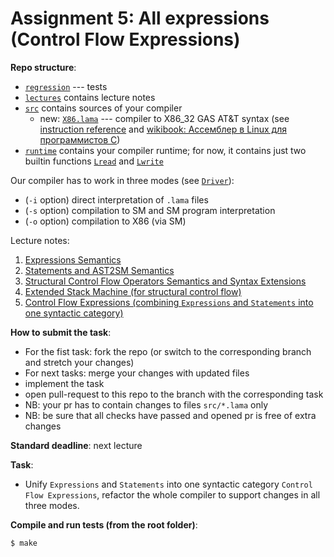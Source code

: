 # Assignment 5: All expressions (Control Flow Expressions)

**Repo structure**:
* [`regression`](regression/) --- tests
* [`lectures`](lectures/) contains lecture notes
* [`src`](src/) contains sources of your compiler
  + new: [`X86.lama`](src/X86.lama) --- compiler to X86_32 GAS AT&T syntax (see [instruction reference](https://www.felixcloutier.com/x86/) and [wikibook: Ассемблер в Linux для программистов C](https://ru.wikibooks.org/wiki/%D0%90%D1%81%D1%81%D0%B5%D0%BC%D0%B1%D0%BB%D0%B5%D1%80_%D0%B2_Linux_%D0%B4%D0%BB%D1%8F_%D0%BF%D1%80%D0%BE%D0%B3%D1%80%D0%B0%D0%BC%D0%BC%D0%B8%D1%81%D1%82%D0%BE%D0%B2_C))
* [`runtime`](runtime/) contains your compiler runtime; for now, it contains just two builtin functions [`Lread`](runtime/runtime.c#L7) and [`Lwrite`](runtime/runtime.c#L3) 

Our compiler has to work in three modes (see [`Driver`](src/Driver.lama)):
* (`-i` option) direct interpretation of `.lama` files 
* (`-s` option) compilation to SM and SM program interpretation
* (`-o` option) compilation to X86 (via SM)

Lecture notes:
1. [Expressions Semantics](lectures/01.pdf)
2. [Statements and AST2SM Semantics](lectures/02.pdf)
3. [Structural Control Flow Operators Semantics and Syntax Extensions](lectures/03.pdf)
4. [Extended Stack Machine (for structural control flow)](lectures/04.pdf)
5. [Control Flow Expressions (combining `Expressions` and `Statements` into one syntactic category)](lectures/05.pdf)

**How to submit the task**:
* For the fist task: fork the repo (or switch to the corresponding branch and stretch your changes)
* For next tasks: merge your changes with updated files
* implement the task
* open pull-request to this repo to the branch with the corresponding task
* NB: your pr has to contain changes to files `src/*.lama` only
* NB: be sure that all checks have passed and opened pr is free of extra changes

**Standard deadline**: next lecture

**Task**:

* Unify `Expressions` and `Statements` into one syntactic category `Control Flow Expressions`, refactor the whole compiler to support changes in all three modes.

**Compile and run tests (from the root folder)**:
```bash
$ make
```